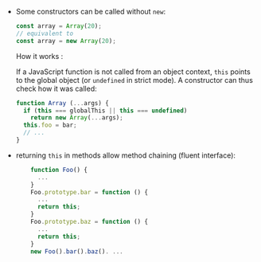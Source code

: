 
* Some constructors can be called without `new`:
  ```javascript
  const array = Array(20);
  // equivalent to
  const array = new Array(20);
  ```
  How it works :

  If a JavaScript function is not called from an object context, `this` points to the global object (or `undefined` in strict mode).
  A constructor can thus check how it was called:
  ```javascript
  function Array (...args) {
    if (this === globalThis || this === undefined)
      return new Array(...args);
    this.foo = bar;
    // ...
  }
  ```

* returning `this` in methods allow method chaining (fluent interface):
  ```javascript
      function Foo() {
        ...
      }
      Foo.prototype.bar = function () {
        ...
        return this;
      }
      Foo.prototype.baz = function () {
        ...
        return this;
      }
      new Foo().bar().baz(). ...
  ```
